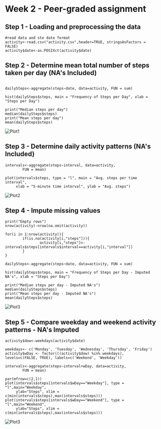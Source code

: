 # Week 2 - Peer-graded assignment

## Step 1 - Loading and preprocessing the data
```{r}
#read data and ste date format
activity<-read.csv("activity.csv",header=TRUE, stringsAsFactors = FALSE)
activity$date<-as.POSIXct(activity$date)
```

## Step 2 - Determine mean total number of steps taken per day (NA's Included)
```{r}

dailySteps<-aggregate(steps~date, data=activity, FUN = sum)

hist(dailySteps$steps, main = "Frequency of Steps per Day", xlab = "Steps per Day")

print("Median steps per day")
median(dailySteps$steps)
print("Mean steps per day")
mean(dailySteps$steps)

```
![Plot1](https://github.com/Terno/RepData_PeerAssessment1/tree/master/figures/dailyStepsHist_NI.jpeg)


## Step 3 - Determine daily activity patterns (NA's Included)
```{r}
intervals<-aggregate(steps~interval, data=activity, 
        FUN = mean)

plot(intervals$steps, type = "l", main = "Avg. steps per time interval",
     xlab = "5-minute time interval", ylab = "Avg. steps")
```
![Plot2](https://github.com/Terno/RepData_PeerAssessment1/tree/master/figures/avgStepsInterval_NI.jpeg)

## Step 4 - Impute missing values
```{r}
print("Empty rows")
nrow(activity)-nrow(na.omit(activity))

for(i in 1:nrow(activity)){
        if(is.na(activity[i,"steps"])){
                activity[i,"steps"]<-intervals$steps[intervals$interval==activity[i,"interval"]]
        }
}

dailySteps<-aggregate(steps~date, data=activity, FUN = sum)

hist(dailySteps$steps, main = "Frequency of Steps per Day - Imputed NA's", xlab = "Steps per Day")

print("Median steps per day - Imputed NA's")
median(dailySteps$steps)
print("Mean steps per day - Imputed NA's")
mean(dailySteps$steps)

```
![Plot3](https://github.com/Terno/RepData_PeerAssessment1/tree/master/figures/dailyStepsHist_I.jpeg)

## Step 5 - Compare weekday and weekend activity patterns - NA's Imputed
```{r}
activity$dow<-weekdays(activity$date)

weekdays<- c('Monday', 'Tuesday', 'Wednesday', 'Thursday', 'Friday')
activity$wDay <- factor(((activity$dow) %in% weekdays), levels=c(FALSE, TRUE), labels=c('Weekend', 'Weekday'))

intervals<-aggregate(steps~interval+wDay, data=activity, 
        FUN = mean)

par(mfrow=c(2,1))
plot(intervals$steps[intervals$wDay=="Weekday"], type = "l",main="Weekday",
     ylab="Steps", xlim = c(min(intervals$steps),max(intervals$steps)))
plot(intervals$steps[intervals$wDay=="Weekend"], type = "l",main="Weekend",
     ylab="Steps", xlim = c(min(intervals$steps),max(intervals$steps)))
```
![Plot3](https://github.com/Terno/RepData_PeerAssessment1/tree/master/figures/DOWComparison.jpeg)
